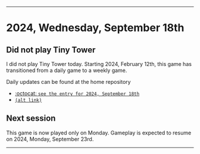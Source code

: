 
***

# 2024, Wednesday, September 18th

## Did not play Tiny Tower

<!-- TODO: For each weekly entry, make sure the date is correct. The day of the week should be modified in 4 places !-->

I did not play Tiny Tower today. Starting 2024, February 12th, this game has transitioned from a daily game to a weekly game.

Daily updates can be found at the home repository

- [:octocat: `see the entry for 2024, September 18th`](https://github.com/seanpm2001/SeansLifeArchive_Images_TinyTower/tree/master/tiny%20tower/2024/09_September/18/) 
- [`(alt link)`](/tiny%20tower/2024/09_September/18/)

## Next session

This game is now played only on Monday. Gameplay is expected to resume on 2024, Monday, September 23rd.

***
